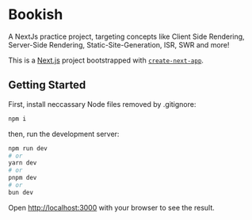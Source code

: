 # Bookish
A NextJs practice project, targeting concepts like Client Side Rendering, Server-Side Rendering, Static-Site-Generation, ISR, SWR and more!

This is a [Next.js](https://nextjs.org) project bootstrapped with [`create-next-app`](https://nextjs.org/docs/pages/api-reference/create-next-app).

## Getting Started

First, install neccassary Node files removed by .gitignore:
```bash
npm i
```

then, run the development server:

```bash
npm run dev
# or
yarn dev
# or
pnpm dev
# or
bun dev
```

Open [http://localhost:3000](http://localhost:3000) with your browser to see the result.
